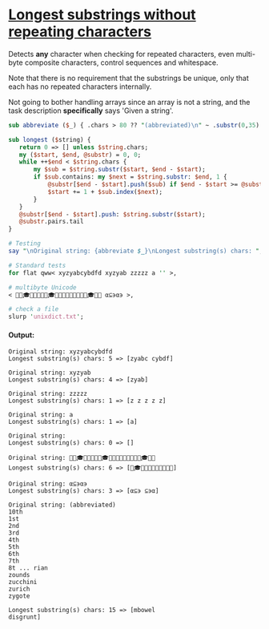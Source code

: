 [1]: https://rosettacode.org/wiki/Longest_substrings_without_repeating_characters

# [Longest substrings without repeating characters][1]

Detects **any** character when checking for repeated characters, even multi-byte composite characters, control sequences and whitespace.



Note that there is no requirement that the substrings be unique, only that each has no repeated characters internally.



Not going to bother handling arrays since an array is not a string, and the task description **specifically** says 'Given a string'.

```perl
sub abbreviate ($_) { .chars > 80 ?? "(abbreviated)\n" ~ .substr(0,35) ~ ' ... ' ~ .substr(*-35) !! $_ }

sub longest ($string) {
   return 0 => [] unless $string.chars;
   my ($start, $end, @substr) = 0, 0;
   while ++$end < $string.chars {
       my $sub = $string.substr($start, $end - $start);
       if $sub.contains: my $next = $string.substr: $end, 1 {
           @substr[$end - $start].push($sub) if $end - $start >= @substr.end;
           $start += 1 + $sub.index($next);
       }
   }
   @substr[$end - $start].push: $string.substr($start);
   @substr.pairs.tail
}

# Testing
say "\nOriginal string: {abbreviate $_}\nLongest substring(s) chars: ", .&longest

# Standard tests
for flat qww< xyzyabcybdfd xyzyab zzzzz a '' >,

# multibyte Unicode
< 👒🎩🎓👩‍👩‍👦‍👦🧢🎓👨‍👧‍👧👒👩‍👩‍👦‍👦🎩🎓👒🧢 α⊆϶α϶ >,

# check a file
slurp 'unixdict.txt';
```

#### Output:
```
Original string: xyzyabcybdfd
Longest substring(s) chars: 5 => [zyabc cybdf]

Original string: xyzyab
Longest substring(s) chars: 4 => [zyab]

Original string: zzzzz
Longest substring(s) chars: 1 => [z z z z z]

Original string: a
Longest substring(s) chars: 1 => [a]

Original string: 
Longest substring(s) chars: 0 => []

Original string: 👒🎩🎓👩‍👩‍👦‍👦🧢🎓👨‍👧‍👧👒👩‍👩‍👦‍👦🎩🎓👒🧢
Longest substring(s) chars: 6 => [🧢🎓👨‍👧‍👧👒👩‍👩‍👦‍👦🎩]

Original string: α⊆϶α϶
Longest substring(s) chars: 3 => [α⊆϶ ⊆϶α]

Original string: (abbreviated)
10th
1st
2nd
3rd
4th
5th
6th
7th
8t ... rian
zounds
zucchini
zurich
zygote

Longest substring(s) chars: 15 => [mbowel
disgrunt]
```
